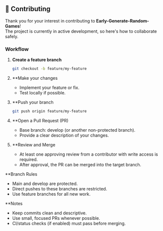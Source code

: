 ## 🤝 Contributing

Thank you for your interest in contributing to **Early-Generate-Random-Games**!  
The project is currently in active development, so here's how to collaborate safely.

### Workflow

1. **Create a feature branch**  
   ```bash
   git checkout -b feature/my-feature
   ```
2. **Make your changes
    - Implement your feature or fix.
    - Test locally if possible.

3. **Push your branch
   ```bash
   git push origin feature/my-feature
   ```
4. **Open a Pull Request (PR)
   - Base branch: develop (or another non-protected branch).
   - Provide a clear description of your changes.

5. **Review and Merge
   - At least one approving review from a contributor with write access is required.
   - After approval, the PR can be merged into the target branch.

**Branch Rules
 - Main and develop are protected.
 - Direct pushes to these branches are restricted.
 - Use feature branches for all new work.

**Notes
 - Keep commits clean and descriptive.
 - Use small, focused PRs whenever possible.
 - CI/status checks (if enabled) must pass before merging.
